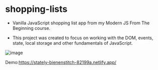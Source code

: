 # shopping-lists

* Vanilla JavaScript shopping list app from my Modern JS From The Beginning course.

* This project was created to focus on working with the DOM, events, state, local storage and other fundamentals of JavaScript.

![image](https://github.com/user-attachments/assets/575f0d91-4e7c-4958-9af3-fb48f7ced68a)


Demo:https://stately-bienenstitch-82199a.netlify.app/


